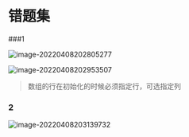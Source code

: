 # 错题集

###1

![image-20220408202805277](C:\Users\lenovo\AppData\Roaming\Typora\typora-user-images\image-20220408202805277.png)

![image-20220408202953507](C:\Users\lenovo\AppData\Roaming\Typora\typora-user-images\image-20220408202953507.png)

> 数组的行在初始化的时候必须指定行，可选指定列

### 2

![image-20220408203139732](C:\Users\lenovo\AppData\Roaming\Typora\typora-user-images\image-20220408203139732.png)

> 

